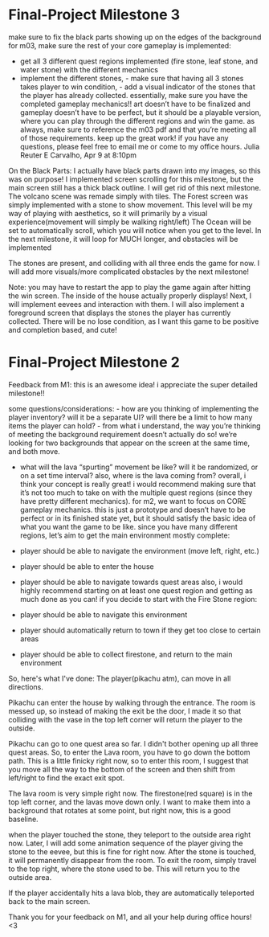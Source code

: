 # Final-Project Milestone 3
make sure to fix the black parts showing up on the edges of the background 
for m03, make sure the rest of your core gameplay is implemented: 
- get all 3 different quest regions implemented (fire stone, leaf stone, and water stone) with the different mechanics
- implement the different stones, - make sure that having all 3 stones takes player to win condition, - add a visual indicator of the stones that the player has already collected. essentially, make sure you have the completed gameplay mechanics!! art doesn’t have to be finalized and gameplay doesn’t have to be perfect, but it should be a playable version, where you can play through the different regions and win the game. as always, make sure to reference the m03 pdf and that you’re meeting all of those requirements. keep up the great work! if you have any questions, please feel free to email me or come to my office hours.
Julia Reuter E Carvalho, Apr 9 at 8:10pm

On the Black Parts:
I actually have black parts drawn into my images, so this was on purpose! I implemented screen scrolling for this milestone, but the main screen still has a thick black outline. I will get rid of this next milestone.
The volcano scene was remade simply with tiles.
The Forest screen was simply implemented with a stone to show movement. This level will be my way of playing with aesthetics, so it will primarily by a visual experience(movement will simply be walking right/left)
The Ocean will be set to automatically scroll, which you will notice when you get to the level. In the next milestone, it will loop for MUCH longer, and obstacles will be implemented

The stones are present, and colliding with all three ends the game for now. I will add more visuals/more complicated obstacles by the next milestone!

Note: you may have to restart the app to play the game again after hitting the win screen.
The inside of the house actually properly displays! Next, I will implement eevees and interaction with them.
I will also implement a foreground screen that displays the stones the player has currently collected. There will be no lose condition, as I want this game to be positive and completion based, and cute!

# Final-Project Milestone 2
 Feedback from M1:
 this is an awesome idea! i appreciate the super detailed milestone!! 

some questions/considerations: - how are you thinking of implementing the player inventory? will it be a separate UI? will there be a limit to how many items the player can hold? - from what i understand, the way you’re thinking of meeting the background requirement doesn’t actually do so! we’re looking for two backgrounds that appear on the screen at the same time, and both move. 

- what will the lava “spurting” movement be like? will it be randomized, or on a set time interval? 
also, where is the lava coming from? overall, i think your concept is really great! i would recommend making sure that it’s not too much to take on with the multiple quest regions (since they have pretty different mechanics). for m2, we want to focus on CORE gameplay mechanics. this is just a prototype and doesn’t have to be perfect or in its finished state yet, but it should satisfy the basic idea of what you want the game to be like. since you have many different regions, let’s aim to get the main environment mostly complete: 

- player should be able to navigate the environment (move left, right, etc.) 
- player should be able to enter the house 
- player should be able to navigate towards quest areas also, i would highly recommend starting on at least one quest region and getting as much done as you can! if you decide to start with the Fire Stone region: 
- player should be able to navigate this environment 
- player should automatically return to town if they get too close to certain areas 
- player should be able to collect firestone, and return to the main environment 

So, here's what I've done:
The player(pikachu atm), can move in all directions. 

Pikachu can enter the house by walking through the entrance. The room is messed up, so instead of making the exit be the door, I made it so that colliding with the vase in the top left corner will return the player to the outside.

Pikachu can go to one quest area so far. I didn't bother opening up all three quest areas. So, to enter the Lava room, you have to go down the bottom path. This is a little finicky right now, so to enter this room, I suggest that you move all the way to the bottom of the screen and then shift from left/right to find the exact exit spot.

The lava room is very simple right now. The firestone(red square) is in the top left corner, and the lavas move down only. I want to make them into a background that rotates at some point, but right now, this is a good baseline.

when the player touched the stone, they teleport to the outside area right now. Later, I will add some animation sequence of the player giving the stone to the eevee, but this is fine for right now.
After the stone is touched, it will permanently disappear from the room. To exit the room, simply travel to the top right, where the stone used to be. This will return you to the outside area.

If the player accidentally hits a lava blob, they are automatically teleported back to the main screen.

Thank you for your feedback on M1, and all your help during office hours! <3
